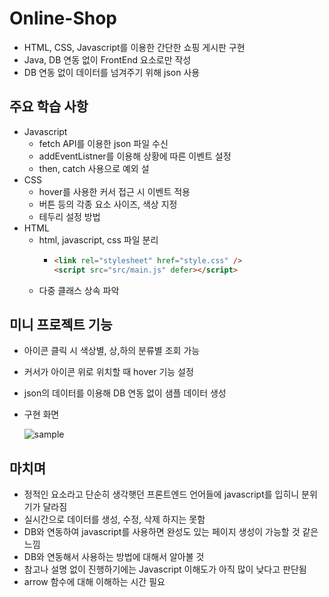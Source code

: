 # Online-Shop
- HTML, CSS, Javascript를 이용한 간단한 쇼핑 게시판 구현
- Java, DB 연동 없이 FrontEnd 요소로만 작성
- DB 연동 없이 데이터를 넘겨주기 위해 json 사용

## 주요 학습 사항
- Javascript
  - fetch API를 이용한 json 파일 수신
  - addEventListner를 이용해 상황에 따른 이벤트 설정
  - then, catch 사용으로 예외 설
- CSS
  - hover를 사용한 커서 접근 시 이벤트 적용
  - 버튼 등의 각종 요소 사이즈, 색상 지정
  - 테두리 설정 방법
- HTML
  - html, javascript, css 파일 분리
    - ```html
      <link rel="stylesheet" href="style.css" />
      <script src="src/main.js" defer></script>
      ```
  - 다중 클래스 상속 파악

## 미니 프로젝트 기능
- 아이콘 클릭 시 색상별, 상,하의 분류별 조회 가능
- 커서가 아이콘 위로 위치할 때 hover 기능 설정
- json의 데이터를 이용해 DB 연동 없이 샘플 데이터 생성
- 구현 화면


    ![sample](https://github.com/Koeyh/Online-Shop/assets/156414715/029a0ce0-dfa4-4498-b970-fe77dd37cb05)

 
## 마치며
- 정적인 요소라고 단순히 생각햇던 프론트엔드 언어들에 javascript를 입히니 분위기가 달라짐
- 실시간으로 데이터를 생성, 수정, 삭제 하지는 못함
- DB와 연동하여 javascript를 사용하면 완성도 있는 페이지 생성이 가능할 것 같은 느낌
- DB와 연동해서 사용하는 방법에 대해서 알아볼 것
- 참고나 설명 없이 진행하기에는 Javascript 이해도가 아직 많이 낮다고 판단됨
- arrow 함수에 대해 이해하는 시간 필요
